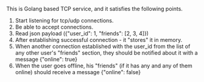 This is Golang based TCP service, and it satisfies the following points.

1. Start listening for tcp/udp connections.
2. Be able to accept connections.
3. Read json payload ({"user_id": 1, "friends": [2, 3, 4]})
3. After establishing successful connection - it "stores" it in memory.
4. When another connection established with the user_id from the list of any other user's "friends" section, they should be notified about it with a message {"online": true}
5. When the user goes offline, his "friends" (if it has any and any of them online) should receive a message {"online": false}

